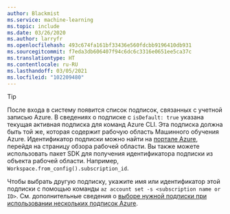 ```yaml
---
author: Blackmist
ms.service: machine-learning
ms.topic: include
ms.date: 03/26/2020
ms.author: larryfr
ms.openlocfilehash: 493c674fa161bf33436e560fdcbb9196410db931
ms.sourcegitcommit: f7eda3db606407f94c6dc6c3316e0651ee5ca37c
ms.translationtype: HT
ms.contentlocale: ru-RU
ms.lasthandoff: 03/05/2021
ms.locfileid: "102209480"
---
```

> [!TIP]
> После входа в систему появится список подписок, связанных с учетной записью Azure. В сведениях о подписке с `isDefault: true` указана текущая активная подписка для команд Azure CLI. Эта подписка должна быть той же, которая содержит рабочую область Машинного обучения Azure. Идентификатор подписки можно найти на [портале Azure](https://portal.azure.com), перейдя на страницу обзора рабочей области. Вы также можете использовать пакет SDK для получения идентификатора подписки из объекта рабочей области. Например, `Workspace.from_config().subscription_id`.
> 
> Чтобы выбрать другую подписку, укажите имя или идентификатор этой подписки с помощью команды `az account set -s <subscription name or ID>`. См. дополнительные сведения о [выборе нужной подписки при использовании нескольких подписок Azure](/cli/azure/manage-azure-subscriptions-azure-cli).